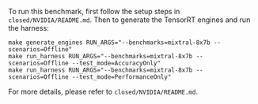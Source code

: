To run this benchmark, first follow the setup steps in `closed/NVIDIA/README.md`. Then to generate the TensorRT engines and run the harness:

```
make generate_engines RUN_ARGS="--benchmarks=mixtral-8x7b --scenarios=Offline"
make run_harness RUN_ARGS="--benchmarks=mixtral-8x7b --scenarios=Offline --test_mode=AccuracyOnly"
make run_harness RUN_ARGS="--benchmarks=mixtral-8x7b --scenarios=Offline --test_mode=PerformanceOnly"
```

For more details, please refer to `closed/NVIDIA/README.md`.